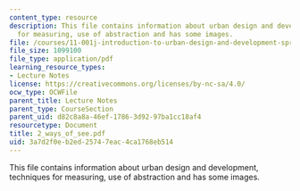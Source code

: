 ```yaml
---
content_type: resource
description: This file contains information about urban design and development, techniques
  for measuring, use of abstraction and has some images.
file: /courses/11-001j-introduction-to-urban-design-and-development-spring-2006/3a7d2f0eb2ed25747eac4ca1768eb514_2_ways_of_see.pdf
file_size: 1099100
file_type: application/pdf
learning_resource_types:
- Lecture Notes
license: https://creativecommons.org/licenses/by-nc-sa/4.0/
ocw_type: OCWFile
parent_title: Lecture Notes
parent_type: CourseSection
parent_uid: d82c8a8a-46ef-1786-3d92-97ba1cc18af4
resourcetype: Document
title: 2_ways_of_see.pdf
uid: 3a7d2f0e-b2ed-2574-7eac-4ca1768eb514
---
```

This file contains information about urban design and development, techniques for measuring, use of abstraction and has some images.